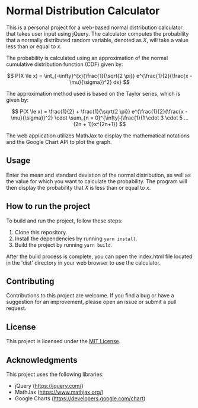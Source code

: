 # Normal Distribution Calculator

This is a personal project for a web-based normal distribution calculator that takes user input using jQuery. The calculator computes the probability that a normally distributed random variable, denoted as $X$, will take a value less than or equal to $x$.

The probability is calculated using an approximation of the normal cumulative distribution function (CDF) given by:

$$
P(X \le x) = \int_{-\infty}^{x}{\frac{1}{\sqrt{2 \pi}} e^{\frac{1}{2}(\frac{x - \mu}{\sigma})^2} dx}
$$

The approximation method used is based on the Taylor series, which is given by:

$$
P(X \le x) = \frac{1}{2} + \frac{1}{\sqrt{2 \pi}} e^{\frac{1}{2}(\frac{x - \mu}{\sigma})^2} \cdot \sum_{n = 0}^{\infty}{\frac{1}{1 \cdot 3 \cdot 5 ... (2n + 1)}x^{2n+1}}
$$

The web application utilizes MathJax to display the mathematical notations and the Google Chart API to plot the graph.

## Usage

Enter the mean and standard deviation of the normal distribution, as well as the value for which you want to calculate the probability. The program will then display the probability that $X$ is less than or equal to $x$.

## How to run the project

To build and run the project, follow these steps:

1. Clone this repository.
2. Install the dependencies by running `yarn install`.
3. Build the project by running `yarn build`.

After the build process is complete, you can open the index.html file located in the 'dist' directory in your web browser to use the calculator.

## Contributing

Contributions to this project are welcome. If you find a bug or have a suggestion for an improvement, please open an issue or submit a pull request.

## License

This project is licensed under the [MIT License](./LICENSE).

## Acknowledgments

This project uses the following libraries:

- jQuery (https://jquery.com/)
- MathJax (https://www.mathjax.org/)
- Google Charts (https://developers.google.com/chart)
